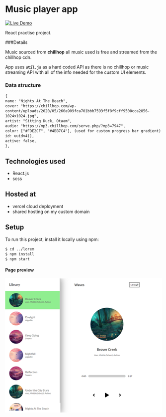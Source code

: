 # Music player app

[![Live Demo](https://img.shields.io/badge/demo-online-green.svg)](https://music-player-sigma-blond.vercel.app/)

React practise project.

###Details

Music sourced from **chillhop** all music used is free and streamed from the chillhop cdn.

App uses **`util.js`** as a hard coded API as there is no chillhop or music streaming API with all of the info needed for the custom UI elements.

### Data structure

```
{
name: "Nights At The Beach",
cover: "https://chillhop.com/wp-content/uploads/2020/05/260a909fca701bbb7593f5f8f9cff9508cca2856-1024x1024.jpg",
artist: "Sitting Duck, Otaam",
audio: "https://mp3.chillhop.com/serve.php/?mp3=7947",
color: ["#FDE2CF", "#4BB7C4"], (used for custom progress bar gradient)
id: uuidv4(),
active: false,
},
```

## Technologies used

-   React.js
-   scss

## Hosted at

-   vercel cloud deployment
-   shared hosting on my custom domain

## Setup

To run this project, install it locally using npm:

```
$ cd ../lorem
$ npm install
$ npm start
```

#### Page preview

![Page Preview](./images/preview.png)
